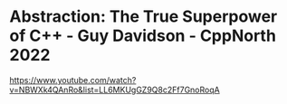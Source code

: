 # Abstraction: The True Superpower of C++ - Guy Davidson - CppNorth 2022
https://www.youtube.com/watch?v=NBWXk4QAnRo&list=LL6MKUgGZ9Q8c2Ff7GnoRoqA
